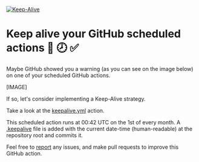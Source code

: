 [![Keep-Alive](https://github.com/arnissolle/keep-alive/actions/workflows/keepalive.yml/badge.svg)](https://github.com/arnissolle/keep-alive/actions/workflows/keepalive.yml)

# Keep alive your GitHub scheduled actions 📅 🕗 ✅

Maybe GitHub showed you a warning (as you can see on the image below) on one of your scheduled GitHub actions.

[IMAGE]

If so, let's consider implementing a Keep-Alive strategy. 

Take a look at the [keepalive.yml][1] action.

This scheduled action runs at 00:42 UTC on the 1st of every month.
A [.keepalive][2] file is added with the current date-time (human-readable) at the repository root and commits it.

Feel free to [report][3] any issues, and make pull requests to improve this
GitHub action.

[1]: https://github.com/arnissolle/keep-alive-scheduled-actions/blob/main/.github/workflows/keepalive.yml
[2]: https://github.com/arnissolle/keep-alive-scheduled-actions/blob/main/.keepalive
[3]: https://github.com/arnissolle/keep-alive-scheduled-actions/issues/new
